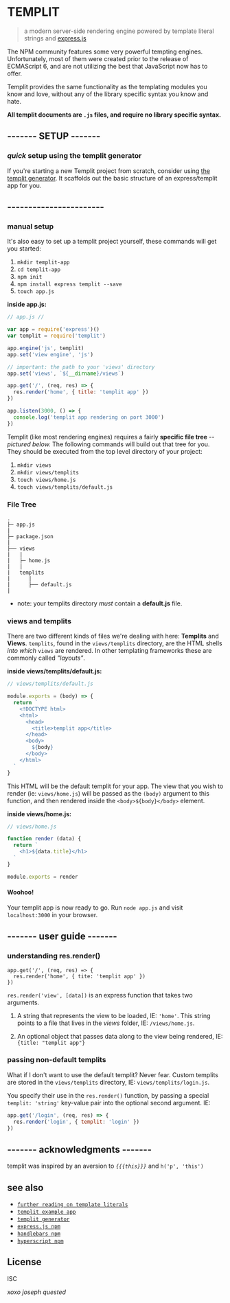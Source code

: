 # TEMPLIT

> a modern server-side rendering engine powered by template literal strings and [express.js](https://www.npmjs.com/package/express)

The NPM community features some very powerful tempting engines. Unfortunately, most of them were created prior to the release of ECMAScript 6, and are not utilizing the best that JavaScript now has to offer.

Templit provides the same functionality as the templating modules you know and love, without any of the library specific syntax you know and hate.

**All templit documents are `.js` files, and require no library specific syntax.**

## ------- SETUP -------
### *quick* setup using the templit generator
If you're starting a new Templit project from scratch, consider using [the templit generator](https://www.npmjs.com/package/slush-templit). It scaffolds out the basic structure of an express/templit app for you.

## -----------------------

### manual setup
It's also easy to set up a templit project yourself, these commands will get you started:

1. `mkdir templit-app`
1. `cd templit-app`
1. `npm init`
1. `npm install express templit --save`
1. `touch app.js`


**inside app.js:**

```js
// app.js //

var app = require('express')()
var templit = require('templit')

app.engine('js', templit)
app.set('view engine', 'js')

// important: the path to your 'views' directory
app.set('views', `${__dirname}/views`)

app.get('/', (req, res) => {
  res.render('home', { title: 'templit app' })
})

app.listen(3000, () => {
  console.log('templit app rendering on port 3000')
})
```

Templit (like most rendering engines) requires a fairly **specific file tree** -- *pictured below.* The following commands will build out that tree for you. They should be executed from the top level directory of your project:

1. `mkdir views`
1. `mkdir views/templits`
1. `touch views/home.js`
1. `touch views/templits/default.js`


### File Tree
```
.
├─ app.js
|
├─ package.json
|
├── views
|   |
|   ├─ home.js
|   |
|   templits
|      |
|      ├── default.js
|
```
* note: your templits directory *must* contain a **default.js** file.

### views and templits
There are two different kinds of files we're dealing with here: **Templits** and **Views**. `templits`, found in the `views/templits` directory, are the HTML shells _into which_ `views` are rendered. In other templating frameworks these are commonly called _"layouts"_.

**inside views/templits/default.js:**
```js
// views/templits/default.js

module.exports = (body) => {
  return `
    <!DOCTYPE html>
    <html>
      <head>
        <title>templit app</title>
      </head>
      <body>
        ${body}
      </body>
    </html>
  `
}
```
This HTML will be the default templit for your app. The view that you wish to render (ie: `views/home.js`) will be passed as the `(body)` argument to this function, and then rendered inside the `<body>${body}</body>` element.

**inside views/home.js:**
```js
// views/home.js

function render (data) {
  return `
    <h1>${data.title}</h1>
  `
}

module.exports = render
```

#### Woohoo!
 Your templit app is now ready to go. Run `node app.js` and visit `localhost:3000` in your browser.

## ------- user guide -------
### understanding res.render()
```JS
app.get('/', (req, res) => {
  res.render('home', { tite: 'templit app' })
})
```
`res.render('view', [data])` is an express function that takes two arguments.

1. A string that represents the view to be loaded, IE: `'home'`. This string points to a file that lives in the *views* folder, IE: `/views/home.js`.

1. An optional object that passes data along to the view being rendered, IE: `{title: "templit app"}`

### passing non-default templits
What if I don't want to use the default templit? Never fear. Custom templits are stored in the `views/templits` directory, IE: `views/templits/login.js`.

You specify their use in the `res.render()` function, by passing a special `templit: 'string'` key-value pair into the optional second argument. IE:
```js
app.get('/login', (req, res) => {
  res.render('login', { templit: 'login' })
})
```



## ------- acknowledgments -------

templit was inspired by an aversion to *`{{{this}}}`* and `h('p', 'this')`

## see also

- [`further reading on template literals`](https://developer.mozilla.org/en/docs/Web/JavaScript/Reference/Template_literals)
- [`templit example app`](https://example.com)
- [`templit generator`](https://example.com)
- [`express.js npm`](https://www.npmjs.com/package/express)
- [`handlebars npm`](https://www.npmjs.com/package/handlebars)
- [`hyperscript npm`](https://www.npmjs.com/package/hyperscript)

## License

ISC

_xoxo joseph quested_

